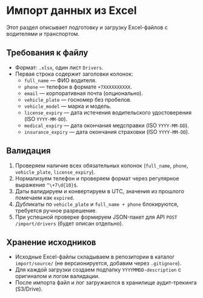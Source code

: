 # Импорт данных из Excel

Этот раздел описывает подготовку и загрузку Excel-файлов с водителями и транспортом.

## Требования к файлу
- Формат: `.xlsx`, один лист `Drivers`.
- Первая строка содержит заголовки колонок:
  - `full_name` — ФИО водителя.
  - `phone` — телефон в формате `+7XXXXXXXXXX`.
  - `email` — корпоративная почта (опционально).
  - `vehicle_plate` — госномер без пробелов.
  - `vehicle_model` — марка и модель.
  - `license_expiry` — дата истечения водительского удостоверения (ISO `YYYY-MM-DD`).
  - `medical_expiry` — дата окончания медсправки (ISO `YYYY-MM-DD`).
  - `insurance_expiry` — дата окончания страховки (ISO `YYYY-MM-DD`).

## Валидация
1. Проверяем наличие всех обязательных колонок (`full_name`, `phone`, `vehicle_plate`, `license_expiry`).
2. Нормализуем телефон и проверяем формат через регулярное выражение `^\+7\d{10}$`.
3. Даты валидируем и конвертируем в UTC, значения из прошлого помечаем как `expired`.
4. Дубликаты по `vehicle_plate` и `full_name + phone` блокируются, требуется ручное разрешение.
5. При успешной проверке формируем JSON-пакет для API `POST /import/drivers` (будет описан отдельно).

## Хранение исходников
- Исходные Excel-файлы складываем в репозитории в каталог `import/source/` (не версионируется, добавим через `.gitignore`).
- Для каждой загрузки создаем подпапку `YYYYMMDD-description` с оригиналом и логом валидации.
- После импорта файл и лог загружаются в хранилище аудит-трекинга (S3/Drive).
